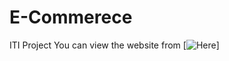 # E-Commerece

ITI Project
You can view the website from [![Here](https://hosamayoub.github.io/E-Commerce/)]
